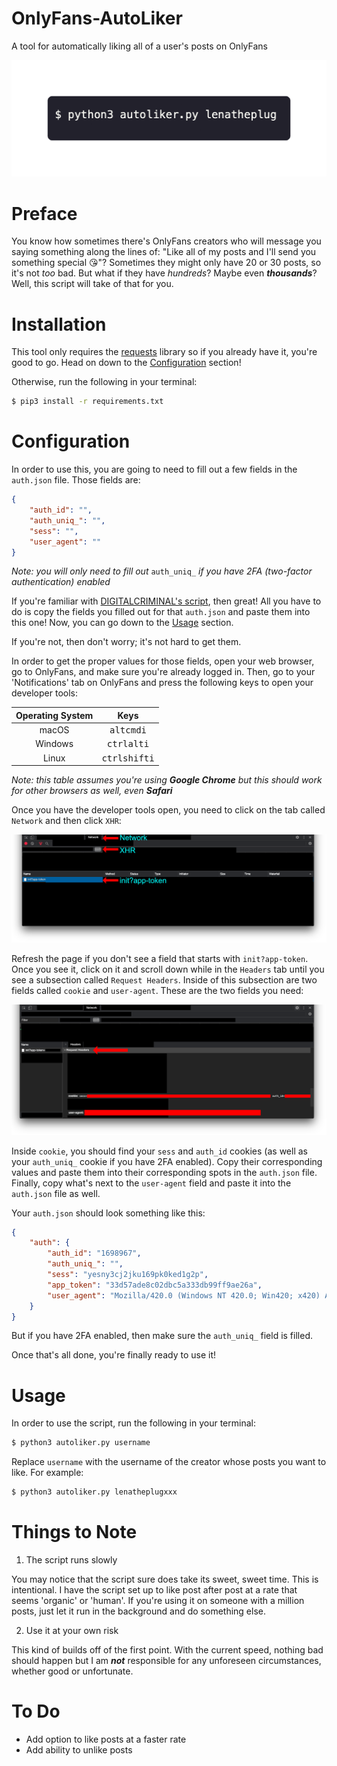 # OnlyFans-AutoLiker
A tool for automatically liking all of a user's posts on OnlyFans

<img src="https://raw.githubusercontent.com/Amenly/OnlyFans-AutoLiker/main/images/autoliker.gif">

# Preface
You know how sometimes there's OnlyFans creators who will message you saying something along the lines of: "Like all of my posts and I'll send you something special 😘"? Sometimes they might only have 20 or 30 posts, so it's not *too* bad. But what if they have *hundreds*? Maybe even ***thousands***? Well, this script will take of that for you.
 
# Installation
This tool only requires the [requests](https://github.com/psf/requests) library so if you already have it, you're good to go. Head on down to the [Configuration](#configuration) section!
 
Otherwise, run the following in your terminal:
```sh
$ pip3 install -r requirements.txt
```
 
# Configuration
In order to use this, you are going to need to fill out a few fields in the `auth.json` file. Those fields are:

```json
{
    "auth_id": "",
    "auth_uniq_": "",
    "sess": "",
    "user_agent": ""
}
```
*Note: you will only need to fill out* `auth_uniq_` *if you have 2FA (two-factor authentication) enabled*

If you're familiar with [DIGITALCRIMINAL's script](https://github.com/DIGITALCRIMINAL/OnlyFans), then great! All you have to do is copy the fields you filled out for that `auth.json` and paste them into this one! Now, you can go down to the [Usage](#usage) section.

If you're not, then don't worry; it's not hard to get them.

In order to get the proper values for those fields, open your web browser, go to OnlyFans, and make sure you're already logged in. Then, go to your 'Notifications' tab on OnlyFans and press the following keys to open your developer tools:

| Operating System | Keys |
| :----------------: | :----: |
| macOS | <kbd>alt</kbd><kbd>cmd</kbd><kbd>i</kbd> |
| Windows | <kbd>ctrl</kbd><kbd>alt</kbd><kbd>i</kbd> |
| Linux | <kbd>ctrl</kbd><kbd>shift</kbd><kbd>i</kbd> |

*Note: this table assumes you're using **Google Chrome** but this should work for other browsers as well, even **Safari***

Once you have the developer tools open, you need to click on the tab called `Network` and then click `XHR`:

<img src="https://raw.githubusercontent.com/Amenly/OnlyFans-AutoLiker/main/images/network-xhr-init.png">

Refresh the page if you don't see a field that starts with `init?app-token`. Once you see it, click on it and scroll down while in the `Headers` tab until you see a subsection called `Request Headers`. Inside of this subsection are two fields called `cookie` and `user-agent`. These are the two fields you need:

<img src="https://raw.githubusercontent.com/Amenly/OnlyFans-AutoLiker/main/images/cookie-user_agent.png">

Inside `cookie`, you should find your `sess` and `auth_id` cookies (as well as your `auth_uniq_` cookie if you have 2FA enabled). Copy their corresponding values and paste them into their corresponding spots in the `auth.json` file. Finally, copy what's next to the `user-agent` field and paste it into the `auth.json` file as well.

Your `auth.json` should look something like this:

```json
{
    "auth": {
        "auth_id": "1698967",
        "auth_uniq_": "",
        "sess": "yesny3cj2jku169pk0ked1g2p",
        "app_token": "33d57ade8c02dbc5a333db99ff9ae26a",
        "user_agent": "Mozilla/420.0 (Windows NT 420.0; Win420; x420) AppleWebKit/420.420 (KHTML, like Gecko) Chrome/420.420.420.420 Safari/420.420"
    }
}
```

But if you have 2FA enabled, then make sure the `auth_uniq_` field is filled.

Once that's all done, you're finally ready to use it!

# Usage
In order to use the script, run the following in your terminal:

```sh
$ python3 autoliker.py username
```

Replace `username` with the username of the creator whose posts you want to like. For example:

```sh
$ python3 autoliker.py lenatheplugxxx
```

# Things to Note
1. The script runs slowly

You may notice that the script sure does take its sweet, sweet time. This is intentional. I have the script set up to like post after post at a rate that seems 'organic' or 'human'. If you're using it on someone with a million posts, just let it run in the background and do something else.

2. Use it at your own risk

This kind of builds off of the first point. With the current speed, nothing bad should happen but I am ***not*** responsible for any unforeseen circumstances, whether good or unfortunate.

# To Do

* Add option to like posts at a faster rate
* Add ability to unlike posts